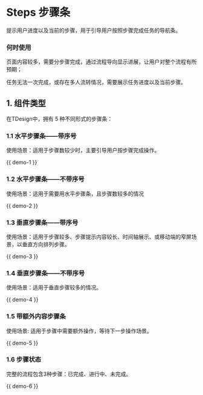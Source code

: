 # Steps 步骤条
提示用户进度以及当前的步骤，用于引导用户按照步骤完成任务的导航条。

### 何时使用

页面内容较多，需要分步骤完成，通过流程导向显示进展，让用户对整个流程有所预期；

任务无法一次完成，或存在多人流转情况，需要展示任务进度以及当前步骤。

## 1. 组件类型

在TDesign中，拥有 5 种不同形式的步骤条：

### 1.1 水平步骤条——带序号

使用场景：适用于步骤数较少时，主要引导用户按步骤完成操作。

{{ demo-1 }}


### 1.2 水平步骤条——不带序号

使用场景：适用于需要用水平步骤条，且步骤数较多的情况

{{ demo-2 }}

### 1.3 垂直步骤条——带序号

使用场景：适用于步骤较多、步骤提示内容较长、时间轴展示、或移动端的窄屏场景，以垂直方向排列步骤。

{{ demo-3 }}

### 1.4 垂直步骤条——不带序号

使用场景：适用于垂直步骤较多的情况。

{{ demo-4 }}


### 1.5 带额外内容步骤条

使用场景: 适用于步骤中需要额外操作，等待下一步操作场景。

{{ demo-5 }}


### 1.6 步骤状态

完整的流程包含3种步骤：已完成、进行中、未完成。

{{ demo-6 }}
